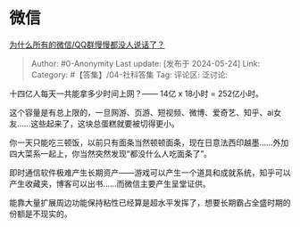 # 微信
[为什么所有的微信/QQ群慢慢都没人说话了？](https://www.zhihu.com/question/638714430/answer/3508665611)

> Author: #0-Anonymity
> Last update: [发布于 2024-05-24]
> Link:
> Category: #【答集】/04-社科答集 
> Tag: 
> 评论区:
> 泛讨论:

十四亿人每天一共能拿多少时间上网？—— 14亿 x 18小时 = 252亿小时。

这个容量是有总上限的，一旦网游、页游、短视频、微博、爱奇艺、知乎、ai女友……这些起来了，这块总蛋糕就要被切得更小。

你一天只能吃三顿饭，以前只有面条当然顿顿面条，现在日意法西印越墨……外加四大菜系一起上，你当然突然发现“都没什么人吃面条了”。

即时通信软件极难产生长期资产——游戏可以产生一个道具和成就系统，知乎可以产生收藏夹，博客可以出书……而微信主要产生呈堂证供。

能靠大量扩展周边功能保持粘性已经算是超水平发挥了，想要长期霸占全盛时期的份额是不现实的。
